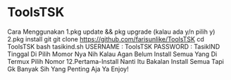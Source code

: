 # ToolsTSK
Cara Menggunakan
1.pkg update && pkg upgrade (kalau ada y/n pilih y)
2.pkg install git
git clone https://github.com/farisunlike/ToolsTSK
cd ToolsTSK
bash tasikind.sh
USERNAME : ToolsTSK
PASSWORD : TasikIND
Tinggal Di Pilih Momor Nya
Nih Kalau Agan Belum Install Semua Yang Di Termux Pilih Nomor 12.Pertama-Install
Nanti Itu Bakalan Install Semua Tapi Gk Banyak Sih Yang Penting Aja Ya Enjoy!
